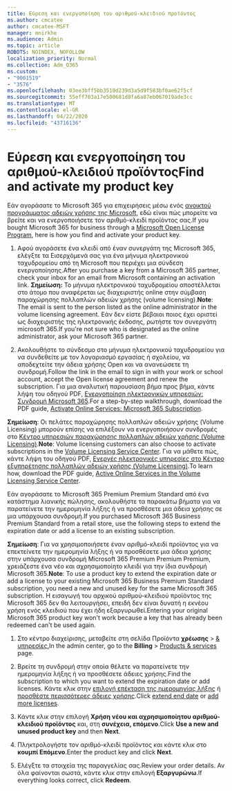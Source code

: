 ```yaml
---
title: Εύρεση και ενεργοποίηση του αριθμού-κλειδιού προϊόντος
ms.author: cmcatee
author: cmcatee-MSFT
manager: mnirkhe
ms.audience: Admin
ms.topic: article
ROBOTS: NOINDEX, NOFOLLOW
localization_priority: Normal
ms.collection: Adm_O365
ms.custom:
- "9001519"
- "3576"
ms.openlocfilehash: 03ee3bff5bb3510d239d3a5d9f583bf0ae62f5cf
ms.sourcegitcommit: 55eff703a17e500681d8fa6a87eb067019ade3cc
ms.translationtype: MT
ms.contentlocale: el-GR
ms.lasthandoff: 04/22/2020
ms.locfileid: "43716136"
---
```

# <a name="find-and-activate-my-product-key"></a><span data-ttu-id="32fa2-102">Εύρεση και ενεργοποίηση του αριθμού-κλειδιού προϊόντος</span><span class="sxs-lookup"><span data-stu-id="32fa2-102">Find and activate my product key</span></span>

<span data-ttu-id="32fa2-103">Εάν αγοράσατε το Microsoft 365 για επιχειρήσεις μέσω ενός [ανοικτού προγράμματος αδειών χρήσης της Microsoft](https://go.microsoft.com/fwlink/p/?LinkID=613298), εδώ είναι πώς μπορείτε να βρείτε και να ενεργοποιήσετε τον αριθμό-κλειδί προϊόντος σας.</span><span class="sxs-lookup"><span data-stu-id="32fa2-103">If you bought Microsoft 365 for business through a [Microsoft Open License Program](https://go.microsoft.com/fwlink/p/?LinkID=613298), here is how you find and activate your product key.</span></span>

1. <span data-ttu-id="32fa2-104">Αφού αγοράσετε ένα κλειδί από έναν συνεργάτη της Microsoft 365, ελέγξτε τα Εισερχόμενά σας για ένα μήνυμα ηλεκτρονικού ταχυδρομείου από τη Microsoft που περιέχει μια σύνδεση ενεργοποίησης.</span><span class="sxs-lookup"><span data-stu-id="32fa2-104">After you purchase a key from a Microsoft 365 partner, check your inbox for an email from Microsoft containing an activation link.</span></span>  <span data-ttu-id="32fa2-105">**Σημείωση:** Το μήνυμα ηλεκτρονικού ταχυδρομείου αποστέλλεται στο άτομο που αναφέρεται ως διαχειριστής online στην σύμβαση παραχώρησης πολλαπλών αδειών χρήσης (volume licensing).</span><span class="sxs-lookup"><span data-stu-id="32fa2-105">**Note**: The email is sent to the person listed as the online administrator in the volume licensing agreement.</span></span>  <span data-ttu-id="32fa2-106">Εάν δεν είστε βέβαιοι ποιος έχει οριστεί ως διαχειριστής της ηλεκτρονικής έκδοσης, ρωτήστε τον συνεργάτη microsoft 365.</span><span class="sxs-lookup"><span data-stu-id="32fa2-106">If you're not sure who is designated as the online administrator, ask your Microsoft 365 partner.</span></span>

2. <span data-ttu-id="32fa2-107">Ακολουθήστε το σύνδεσμο στο μήνυμα ηλεκτρονικού ταχυδρομείου για να συνδεθείτε με τον λογαριασμό εργασίας ή σχολείου, να αποδεχτείτε την άδεια χρήσης Open και να ανανεώσετε τη συνδρομή.</span><span class="sxs-lookup"><span data-stu-id="32fa2-107">Follow the link in the email to sign in with your work or school account, accept the Open license agreement and renew the subscription.</span></span>  <span data-ttu-id="32fa2-108">Για μια αναλυτική παρουσίαση βήμα προς βήμα, κάντε λήψη του οδηγού PDF, [Ενεργοποίηση ηλεκτρονικών υπηρεσιών: Συνδρομή Microsoft 365](https://go.microsoft.com/fwlink/p/?LinkId=618100).</span><span class="sxs-lookup"><span data-stu-id="32fa2-108">For a step-by-step walkthrough, download the PDF guide, [Activate Online Services: Microsoft 365 Subscription](https://go.microsoft.com/fwlink/p/?LinkId=618100).</span></span> 

<span data-ttu-id="32fa2-109">**Σημείωση**: Οι πελάτες παραχώρησης πολλαπλών αδειών χρήσης (Volume Licensing) μπορούν επίσης να επιλέξουν να ενεργοποιήσουν συνδρομές στο [Κέντρο υπηρεσιών παραχώρησης πολλαπλών αδειών χρήσης (Volume Licensing)](https://go.microsoft.com/fwlink/p/?LinkID=282016).</span><span class="sxs-lookup"><span data-stu-id="32fa2-109">**Note**: Volume licensing customers can also choose to activate subscriptions in the [Volume Licensing Service Center](https://go.microsoft.com/fwlink/p/?LinkID=282016).</span></span>  <span data-ttu-id="32fa2-110">Για να μάθετε πώς, κάντε λήψη του οδηγού PDF, [Ενεργές ηλεκτρονικές υπηρεσίες στο Κέντρο εξυπηρέτησης πολλαπλών αδειών χρήσης (Volume Licensing)](https://go.microsoft.com/fwlink/p/?LinkId=618096).</span><span class="sxs-lookup"><span data-stu-id="32fa2-110">To learn how, download the PDF guide, [Active Online Services in the Volume Licensing Service Center](https://go.microsoft.com/fwlink/p/?LinkId=618096).</span></span>

<span data-ttu-id="32fa2-111">Εάν αγοράσατε το Microsoft 365 Premium Premium Standard από ένα κατάστημα λιανικής πώλησης, ακολουθήστε τα παρακάτω βήματα για να παρατείνετε την ημερομηνία λήξης ή να προσθέσετε μια άδεια χρήσης σε μια υπάρχουσα συνδρομή.</span><span class="sxs-lookup"><span data-stu-id="32fa2-111">If you purchased Microsoft 365 Business Premium Standard from a retail store, use the following steps to extend the expiration date or add a license to an existing subscription.</span></span>

<span data-ttu-id="32fa2-112">**Σημείωση**: Για να χρησιμοποιήσετε έναν αριθμό-κλειδί προϊόντος για να επεκτείνετε την ημερομηνία λήξης ή να προσθέσετε μια άδεια χρήσης στην υπάρχουσα συνδρομή Microsoft 365 Premium Premium Premium, χρειάζεστε ένα νέο και αχρησιμοποίητο κλειδί για την ίδια συνδρομή Microsoft 365.</span><span class="sxs-lookup"><span data-stu-id="32fa2-112">**Note**: To use a product key to extend the expiration date or add a license to your existing Microsoft 365 Business Premium Standard subscription, you need a new and unused key for the same Microsoft  365 subscription.</span></span>  <span data-ttu-id="32fa2-113">Η εισαγωγή του αρχικού αριθμού-κλειδιού προϊόντος της Microsoft 365 δεν θα λειτουργήσει, επειδή δεν είναι δυνατή η εκνέου χρήση ενός κλειδιού που έχει ήδη εξαργυρωθεί.</span><span class="sxs-lookup"><span data-stu-id="32fa2-113">Entering your original Microsoft  365 product key won't work because a key that has already been redeemed can't be used again.</span></span>

1. <span data-ttu-id="32fa2-114">Στο κέντρο διαχείρισης, μεταβείτε στη σελίδα Προϊόντα **χρέωσης** > [& υπηρεσίες.](https://go.microsoft.com/fwlink/p/?linkid=842054)</span><span class="sxs-lookup"><span data-stu-id="32fa2-114">In the admin center, go to the **Billing** > [Products & services](https://go.microsoft.com/fwlink/p/?linkid=842054) page.</span></span>

2. <span data-ttu-id="32fa2-115">Βρείτε τη συνδρομή στην οποία θέλετε να παρατείνετε την ημερομηνία λήξης ή να προσθέσετε άδειες χρήσης.</span><span class="sxs-lookup"><span data-stu-id="32fa2-115">Find the subscription to which you want to extend the expiration date or add licenses.</span></span>  <span data-ttu-id="32fa2-116">Κάντε κλικ στην [επιλογή επέκταση της ημερομηνίας λήξης](https://go.microsoft.com/fwlink/p/?linkid=842054) ή [προσθέστε περισσότερες άδειες χρήσης](https://go.microsoft.com/fwlink/p/?linkid=842054).</span><span class="sxs-lookup"><span data-stu-id="32fa2-116">Click [extend end date](https://go.microsoft.com/fwlink/p/?linkid=842054) or [add more licenses](https://go.microsoft.com/fwlink/p/?linkid=842054).</span></span>

3. <span data-ttu-id="32fa2-117">Κάντε κλικ στην επιλογή **Χρήση νέου και αχρησιμοποίητου αριθμού-κλειδιού προϊόντος** και, στη **συνέχεια, επόμενο**.</span><span class="sxs-lookup"><span data-stu-id="32fa2-117">Click **Use a new and unused product key** and then **Next**.</span></span>

4. <span data-ttu-id="32fa2-118">Πληκτρολογήστε τον αριθμό-κλειδί προϊόντος και κάντε κλικ στο **κουμπί Επόμενο**.</span><span class="sxs-lookup"><span data-stu-id="32fa2-118">Enter the product key and click **Next**.</span></span>

5. <span data-ttu-id="32fa2-119">Ελέγξτε τα στοιχεία της παραγγελίας σας.</span><span class="sxs-lookup"><span data-stu-id="32fa2-119">Review your order details.</span></span>  <span data-ttu-id="32fa2-120">Αν όλα φαίνονται σωστά, κάντε κλικ στην επιλογή **Εξαργυρώνω**.</span><span class="sxs-lookup"><span data-stu-id="32fa2-120">If everything looks correct, click **Redeem**.</span></span>